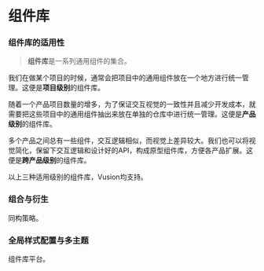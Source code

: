 # 组件库

### 组件库的适用性

> **组件库**是一系列通用组件的集合。

我们在做某个项目的时候，通常会把项目中的通用组件放在一个地方进行统一管理。这便是**项目级别**的组件库。

随着一个产品项目数量的增多，为了保证交互视觉的一致性并且减少开发成本，就需要把这些项目中的通用组件抽出来放在单独的仓库中进行统一管理。这便是**产品级别**的组件库。

多个产品之间总有一些组件，交互逻辑相似，而视觉上差异较大。我们也可以将视觉简化，保留下交互逻辑和设计好的API，构成原型组件库，方便各产品扩展。这便是**跨产品级别**的组件库。

以上三种适用级别的组件库，Vusion均支持。

### 组合与衍生

同构策略。

### 全局样式配置与多主题

组件库平台。
